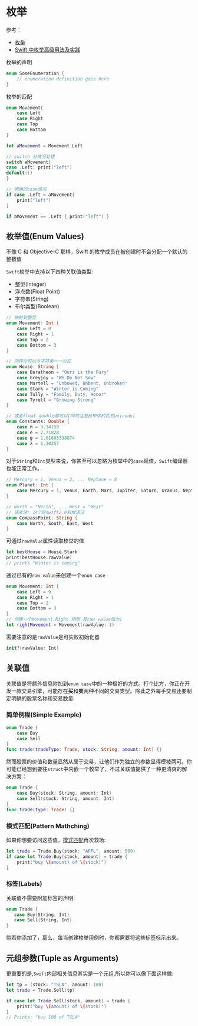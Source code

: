 # 枚举

参考：

+ [枚举](<https://www.cnswift.org/enumerations>)
+ [Swift 中枚举高级用法及实践](https://swift.gg/2015/11/20/advanced-practical-enum-examples/)

枚举的声明

```swift
enum SomeEnumeration {
    // enumeration definition goes here
}
```

枚举的匹配

```swift
enum Movement{
    case Left
    case Right
    case Top
    case Bottom
}

let aMovement = Movement.Left

// switch 分情况处理
switch aMovement{
case .Left: print("left")
default:()
}

// 明确的case情况
if case .Left = aMovement{
    print("left")
}

if aMovement == .Left { print("left") }
```



## 枚举值(Enum Values)

不像 C 和 Objective-C 那样，Swift 的枚举成员在被创建时不会分配一个默认的整数值

`Swift`枚举中支持以下四种关联值类型:

- 整型(Integer)
- 浮点数(Float Point)
- 字符串(String)
- 布尔类型(Boolean)

```swift
// 映射到整型
enum Movement: Int {
    case Left = 0
    case Right = 1
    case Top = 2
    case Bottom = 3
}

// 同样你可以与字符串一一对应
enum House: String {
    case Baratheon = "Ours is the Fury"
    case Greyjoy = "We Do Not Sow"
    case Martell = "Unbowed, Unbent, Unbroken"
    case Stark = "Winter is Coming"
    case Tully = "Family, Duty, Honor"
    case Tyrell = "Growing Strong"
}

// 或者float double都可以(同时注意枚举中的花式unicode)
enum Constants: Double {
    case π = 3.14159
    case e = 2.71828
    case φ = 1.61803398874
    case λ = 1.30357
}
```

对于`String`和`Int`类型来说，你甚至可以忽略为枚举中的`case`赋值，`Swift`编译器也能正常工作。

```swift
// Mercury = 1, Venus = 2, ... Neptune = 8
enum Planet: Int {
    case Mercury = 1, Venus, Earth, Mars, Jupiter, Saturn, Uranus, Neptune
}

// North = "North", ... West = "West"
// 译者注: 这个是swift2.0新增语法
enum CompassPoint: String {
    case North, South, East, West
}
```

可通过`rawValue`属性读取枚举的值

```swift
let bestHouse = House.Stark
print(bestHouse.rawValue)
// prints "Winter is coming"
```

通过已有的`raw value`来创建一个`enum case`

```swift
enum Movement: Int {
    case Left = 0
    case Right = 1
    case Top = 2
    case Bottom = 3
}
// 创建一个movement.Right 用例,其raw value值为1
let rightMovement = Movement(rawValue: 1)
```

需要注意的是`rawValue`是可失败初始化器

```swift
init?(rawValue: Int)
```



## 关联值

关联值是将额外信息附加到`enum case`中的一种极好的方式。打个比方，你正在开发一款交易引擎，可能存在**买**和**卖**两种不同的交易类型。除此之外每手交易还要制定明确的股票名称和交易数量:

### 简单例程(Simple Example)

```swift
enum Trade {
    case Buy
    case Sell
}
func trade(tradeType: Trade, stock: String, amount: Int) {}
```

然而股票的价值和数量显然从属于交易，让他们作为独立的参数显得模棱两可。你可能已经想到要往`struct`中内嵌一个枚举了，不过关联值提供了一种更清爽的解决方案：

```swift
enum Trade {
    case Buy(stock: String, amount: Int)
    case Sell(stock: String, amount: Int)
}
func trade(type: Trade) {}
```



### 模式匹配(Pattern Mathching)

如果你想要访问这些值，[模式匹配](http://appventure.me/2015/08/20/swift-pattern-matching-in-detail/)再次救场:

```swift
let trade = Trade.Buy(stock: "APPL", amount: 500)
if case let Trade.Buy(stock, amount) = trade {
    print("buy \(amount) of \(stock)")
}
```



### 标签(Labels)

关联值不需要附加标签的声明:

```swift
enum Trade {
   case Buy(String, Int)
   case Sell(String, Int)
}
```

倘若你添加了，那么，每当创建枚举用例时，你都需要将这些标签标示出来。



## 元组参数(Tuple as Arguments)

更重要的是,`Swift`内部相关信息其实是一个元组,所以你可以像下面这样做:

```swift
let tp = (stock: "TSLA", amount: 100)
let trade = Trade.Sell(tp)

if case let Trade.Sell(stock, amount) = trade {
    print("buy \(amount) of \(stock)")
}
// Prints: "buy 100 of TSLA"
```



























